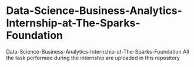 # Data-Science-Business-Analytics-Internship-at-The-Sparks-Foundation
Data-Science-Business-Analytics-Internship-at-The-Sparks-Foundation All the task performed during the internship are uploaded in this repository
